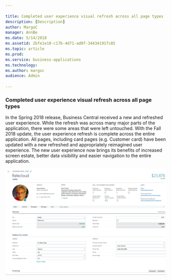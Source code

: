 ```yaml
---

title: Completed user experience visual refresh across all page types
description: [Description]
author: MargoC
manager: AnnBe
ms.date: 5/14/2018
ms.assetid: 2bfe1e10-c17b-4d71-ad0f-34434191fc85
ms.topic: article
ms.prod: 
ms.service: business-applications
ms.technology: 
ms.author: margoc
audience: Admin

---
```

### Completed user experience visual refresh across all page types 

In the Spring 2018 release, Business Central received a new and refreshed user
experience. While the refresh was across many major parts of the application,
there were some areas that were left untouched. With the Fall 2018 update, the
user experience refresh is complete across the entire application. All pages,
including card pages (e.g. Customer card) have been updated with a new refreshed
and appropriately reimagined user experience. The new user experience now brings
its benefits of increased screen estate, better data visibility and easier
navigation to the entire application.

![](media/completed-user-experience-visual-refresh-across-all-page-types-1.png "")
